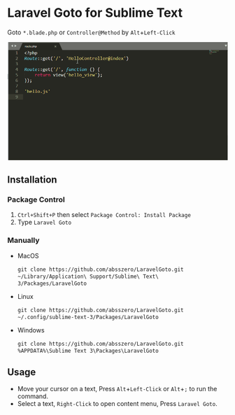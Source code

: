 # Laravel Goto for Sublime Text

Goto `*.blade.php`  or `Controller@Method` by `Alt`+`Left-Click`

![example](example.gif)



## Installation

### Package Control

1. `Ctrl+Shift+P` then select `Package Control: Install Package`
2. Type `Laravel Goto`

### Manually

-  MacOS

   ```shell
   git clone https://github.com/absszero/LaravelGoto.git ~/Library/Application\ Support/Sublime\ Text\ 3/Packages/LaravelGoto
   ```

- Linux

  ```shell
  git clone https://github.com/absszero/LaravelGoto.git ~/.config/sublime-text-3/Packages/LaravelGoto
  ```

- Windows

  ```shell
  git clone https://github.com/absszero/LaravelGoto.git %APPDATA%\Sublime Text 3\Packages\LaravelGoto
  ```

## Usage

- Move your cursor on a text, Press `Alt`+`Left-Click` or `Alt`+`;` to run the command.
- Select a text, `Right-Click` to open content menu, Press `Laravel Goto`.
